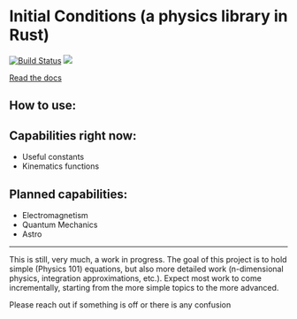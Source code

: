 # Initial Conditions (a physics library in Rust)
[![Build Status](https://travis-ci.org/someguynamedmatt/initial_conditions.svg?branch=master)](https://travis-ci.org/someguynamedmatt/initial_conditions)
[![](https://img.shields.io/crates/v/initial_conditions.svg)](https://crates.io/crates/initial_conditions)

[Read the docs](https://someguynamedmatt.github.io/initial_conditions/initial_conditions/index.html)

## How to use:


## Capabilities right now:

- Useful constants
- Kinematics functions

## Planned capabilities:

- Electromagnetism
- Quantum Mechanics
- Astro
____

This is still, very much, a work in progress. The goal of this project is to hold simple (Physics 101) equations, but also more detailed work (n-dimensional physics, integration approximations, etc.). Expect most work to come incrementally, starting from the more simple topics to the more advanced.

Please reach out if something is off or there is any confusion

